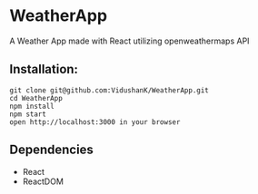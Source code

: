 # WeatherApp
A Weather App made with React utilizing openweathermaps API

## Installation:
```
git clone git@github.com:VidushanK/WeatherApp.git
cd WeatherApp
npm install
npm start
open http://localhost:3000 in your browser
```

## Dependencies
 - React
 - ReactDOM
